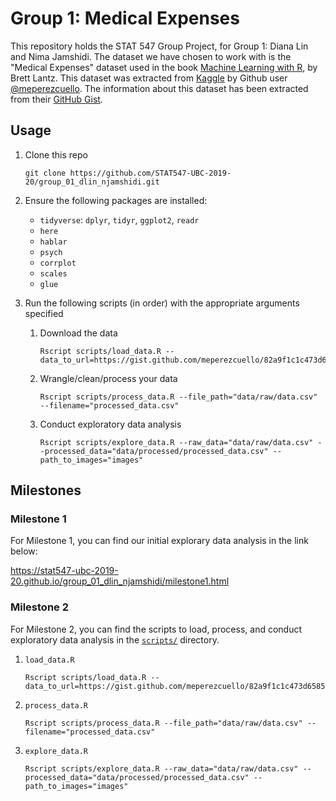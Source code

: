 # Group 1: Medical Expenses

This repository holds the STAT 547 Group Project, for Group 1: Diana Lin and Nima Jamshidi. The dataset we have chosen to work with is the "Medical Expenses" dataset used in the book [Machine Learning with R](https://www.amazon.com/Machine-Learning-R-Brett-Lantz/dp/1782162143), by Brett Lantz. This dataset was extracted from [Kaggle](https://www.kaggle.com/mirichoi0218/insurance/home) by Github user [\@meperezcuello](https://gist.github.com/meperezcuello). The information about this dataset has been extracted from their [GitHub Gist](https://gist.github.com/meperezcuello/82a9f1c1c473d6585e750ad2e3c05a41).

## Usage
1. Clone this repo
    ```
    git clone https://github.com/STAT547-UBC-2019-20/group_01_dlin_njamshidi.git
    ```

1. Ensure the following packages are installed:
    - `tidyverse`: `dplyr`, `tidyr`, `ggplot2`, `readr`
    - `here`
    - `hablar`
    - `psych`
    - `corrplot`
    - `scales`
    - `glue`

1. Run the following scripts (in order) with the appropriate arguments specified
    1. Download the data
        ```
        Rscript scripts/load_data.R --data_to_url=https://gist.github.com/meperezcuello/82a9f1c1c473d6585e750ad2e3c05a41/raw/d42d226d0dd64e7f5395a0eec1b9190a10edbc03/Medical_Cost.csv
        ```
    1. Wrangle/clean/process your data 
        ```
        Rscript scripts/process_data.R --file_path="data/raw/data.csv" --filename="processed_data.csv"
        ```
    1. Conduct exploratory data analysis
        ```
        Rscript scripts/explore_data.R --raw_data="data/raw/data.csv" --processed_data="data/processed/processed_data.csv" --path_to_images="images"
        ```

## Milestones

### Milestone 1

For Milestone 1, you can find our initial explorary data analysis in the link below:

https://stat547-ubc-2019-20.github.io/group_01_dlin_njamshidi/milestone1.html

### Milestone 2

For Milestone 2, you can find the scripts to load, process, and conduct exploratory data analysis in the [`scripts/`](scripts/) directory.

1. `load_data.R`
    ```
    Rscript scripts/load_data.R --data_to_url=https://gist.github.com/meperezcuello/82a9f1c1c473d6585e750ad2e3c05a41/raw/d42d226d0dd64e7f5395a0eec1b9190a10edbc03/Medical_Cost.csv
    ```

1. `process_data.R`
    ```
    Rscript scripts/process_data.R --file_path="data/raw/data.csv" --filename="processed_data.csv"
    ```

1. `explore_data.R`
    ```
    Rscript scripts/explore_data.R --raw_data="data/raw/data.csv" --processed_data="data/processed/processed_data.csv" --path_to_images="images"
    ```
